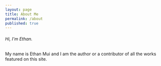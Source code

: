 ```yaml
---
layout: page
title: About Me
permalink: /about
published: true
---
```

###### Hi, I'm Ethan.

###
My name is Ethan Mui and I am the author or a contributor of all the works featured on this site.


